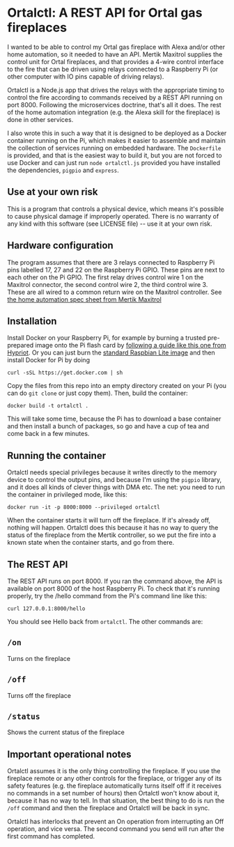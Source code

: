 # Ortalctl: A REST API for Ortal gas fireplaces

I wanted to be able to control my Ortal gas fireplace with Alexa and/or other
home automation, so it needed to have an API. Mertik Maxitrol supplies the
control unit for Ortal fireplaces, and that provides a 4-wire control
interface to the fire that can be driven using relays connected to a 
Raspberry Pi (or other computer with IO pins capable of driving relays).

Ortalctl is a Node.js app that drives the relays with the appropriate timing
to control the fire according to commands received by a REST API running on
port 8000. Following the microservices doctrine, that's all it does. The rest
of the home automation integration (e.g. the Alexa skill for the fireplace)
is done in other services.

I also wrote this in such a way that it is designed to be deployed as a Docker
container running on the Pi, which makes it easier to assemble and maintain
the collection of services running on embedded hardware. The `Dockerfile` is
provided, and that is the easiest way to build it, but you are not forced
to use Docker and can just run `node ortalctl.js` provided you have installed
the dependencies, `pigpio` and `express`.

## Use at your own risk

This is a program that controls a physical device, which means it's possible to
cause physical damage if improperly operated. There is no warranty of any kind
with this software (see LICENSE file) -- use it at your own risk.

## Hardware configuration

The program assumes that there are 3 relays connected to Raspberry Pi pins labelled
17, 27 and 22 on the Raspberry Pi GPIO. These pins are next to each other on the Pi GPIO.
The first relay
drives control wire 1 on the Maxitrol connector, the second control wire 2,
the third control wire 3. These are all wired to a common return wire on the Maxitrol
controller. See [the home automation spec sheet from Mertik Maxitrol](http://media.druservice.nl/Documents/Data/IH_Mertik_2008_EN_GV60_external_source.pdf)

## Installation

Install Docker on your Raspberry Pi, for example by burning a trusted pre-prepared image onto the Pi
flash card by [following a guide like this one from Hypriot](https://blog.hypriot.com/getting-started-with-docker-on-your-arm-device/). Or you can just burn the [standard Raspbian Lite image](https://www.raspberrypi.org/downloads/raspbian/)
and then install Docker for Pi by doing
```
curl -sSL https://get.docker.com | sh
```
Copy the files from this repo into an empty directory created on your Pi
(you can do `git clone` or just copy them). Then, build the container:
```
docker build -t ortalctl .
```
This will take some time, because the Pi has to download a base container and then install a bunch of packages, so go and
have a cup of tea and come back in a few minutes.

## Running the container

Ortalctl needs special privileges because it writes directly to the memory device to control the output pins, and
because I'm using the `pigpio` library, and it does all kinds of clever things with DMA etc. The net: you need to run the
container in privileged mode, like this:
```
docker run -it -p 8000:8000 --privileged ortalctl
```
When the container starts it will turn off the fireplace. If it's already off, nothing will happen. Ortalctl does this
because it has no way to query the status of the fireplace from the Mertik controller, so we put the fire into a known
state when the container starts, and go from there.


## The REST API

The REST API runs on port 8000. If you ran the command above, the API is available on port 8000 of the host Raspberry Pi.
To check that it's running properly, try the /hello command from the Pi's command line like this:
```
curl 127.0.0.1:8000/hello
```
You should see Hello back from `ortalctl`. The other commands are:

## `/on`
Turns on the fireplace

## `/off`
Turns off the fireplace

## `/status`
Shows the current status of the fireplace

## Important operational notes

Ortalctl assumes it is the only thing controlling the fireplace. If you use the fireplace remote or any other controls
for the fireplace, or trigger any of its safety features (e.g. the fireplace automatically turns itself off if it 
receives no commands in a set number of hours) then Ortalctl won't know about it, because it has no way to tell. In that
situation, the best thing to do is run the `/off` command and then the fireplace and Ortalctl will be back in sync.

Ortalctl has interlocks that prevent an On operation from interrupting an Off operation, and vice versa. The second command
you send will run after the first command has completed.
